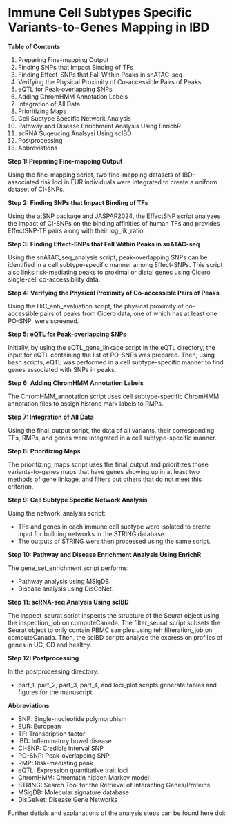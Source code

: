 # Immune Cell Subtypes Specific Variants-to-Genes Mapping in IBD

__Table of Contents__

1. Preparing Fine-mapping Output
2. Finding SNPs that Impact Binding of TFs
3. Finding Effect-SNPs that Fall Within Peaks in snATAC-seq
4. Verifying the Physical Proximity of Co-accessible Pairs of Peaks
5. eQTL for Peak-overlapping SNPs
6. Adding ChromHMM Annotation Labels
7. Integration of All Data
8. Prioritizing Maps
9. Cell Subtype Specific Network Analysis
10. Pathway and Disease Enrichment Analysis Using EnrichR
11. scRNA Suqeucing Analsysi Using scIBD
12. Postprocessing
13. Abbreviations


__Step 1: Preparing Fine-mapping Output__

Using the fine-mapping script, two fine-mapping datasets of IBD-associated risk loci in EUR individuals were integrated to create a uniform dataset of CI-SNPs.


__Step 2: Finding SNPs that Impact Binding of TFs__

Using the atSNP package and JASPAR2024, the EffectSNP script analyzes the impact of CI-SNPs on the binding affinities of human TFs and provides EffectSNP-TF pairs along with their log_lik_ratio.


__Step 3: Finding Effect-SNPs that Fall Within Peaks in snATAC-seq__

Using the snATAC_seq_analysis script, peak-overlapping SNPs can be identified in a cell subtype-specific manner among Effect-SNPs. This script also links risk-mediating peaks to proximal or distal genes using Cicero single-cell co-accessibility data.


__Step 4: Verifying the Physical Proximity of Co-accessible Pairs of Peaks__

Using the HiC_enh_evaluation script, the physical proximity of co-accessible pairs of peaks from Cicero data, one of which has at least one PO-SNP, were screened.


__Step 5: eQTL for Peak-overlapping SNPs__

Initially, by using the eQTL_gene_linkage script in the eQTL directory, the input for eQTL containing the list of PO-SNPs was prepared.
Then, using bash scripts, eQTL was performed in a cell subtype-specific manner to find genes associated with SNPs in peaks.


__Step 6: Adding ChromHMM Annotation Labels__

The ChromHMM_annotation script uses cell subtype-specific ChromHMM annotation files to assign histone mark labels to RMPs.


__Step 7: Integration of All Data__

Using the final_output script, the data of all variants, their corresponding TFs, RMPs, and genes were integrated in a cell subtype-specific manner.


__Step 8: Prioritizing Maps__

The prioritizing_maps script uses the final_output and prioritizes those variants-to-genes maps that have genes showing up in at least two methods of gene linkage, and filters out others that do not meet this criterion.


__Step 9: Cell Subtype Specific Network Analysis__

Using the network_analysis script:
- TFs and genes in each immune cell subtype were isolated to create input for building networks in the STRING database.
- The outputs of STRING were then processed using the same script.


__Step 10: Pathway and Disease Enrichment Analysis Using EnrichR__

The gene_set_enrichment script performs:
- Pathway analysis using MSigDB.
- Disease analysis using DisGeNet.

__Step 11: scRNA-seq Analysis Using scIBD__

The inspect_seurat script inspects the structure of the Seurat object using the inspection_job on computeCanada. The filter_seurat script subsets the Seurat object to only contain PBMC samples using teh filteration_job on computeCanada. Then, the scIBD scripts analyze the expression profiles of genes in UC, CD and healthy. 

__Step 12: Postprocessing__

In the postprocessing directory:
- part_1, part_2, part_3, part_4, and loci_plot scripts generate tables and figures for the manuscript.


__Abbreviations__

- SNP: Single-nucleotide polymorphism
- EUR: European
- TF: Transcription factor
- IBD: Inflammatory bowel disease
- CI-SNP: Credible interval SNP
- PO-SNP: Peak-overlapping SNP
- RMP: Risk-mediating peak
- eQTL: Expression quantitative trait loci
- ChromHMM: Chromatin hidden Markov model
- STRING: Search Tool for the Retrieval of Interacting Genes/Proteins
- MSigDB: Molecular signature database
- DisGeNet: Disease Gene Networks


Further detials and explanations of the analysis steps can be found here doi:

